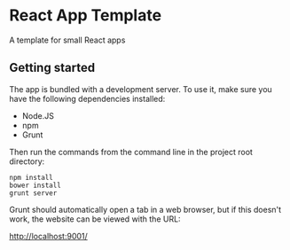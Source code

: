 # React App Template
A template for small React apps

## Getting started
The app is bundled with a development server. To use it, make sure you have the following dependencies installed:

- Node.JS
- npm
- Grunt

Then run the commands from the command line in the project root directory:

```
npm install
bower install
grunt server
```

Grunt should automatically open a tab in a web browser, but if this doesn't work, the website can be viewed with the URL:

[http://localhost:9001/](http://localhost:9001/)
